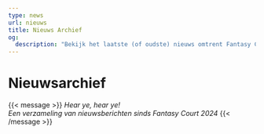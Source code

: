 ```yaml
---
type: news
url: nieuws
title: Nieuws Archief
og:
  description: "Bekijk het laatste (of oudste) nieuws omtrent Fantasy Court!"
---
```


# Nieuwsarchief
{{< message >}}
  _Hear ye, hear ye!_ \
  _Een verzameling van nieuwsberichten sinds Fantasy Court 2024_
{{< /message >}}
<br>
